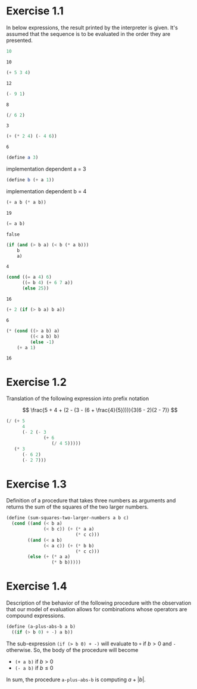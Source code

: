 # Exercise 1.1

In below expressions, the result printed by the interpreter is given.
It's assumed that the sequence is to be evaluated in the order they
are presented.

```scheme
10
```

```
10
```

```scheme
(+ 5 3 4)
```

```
12
```

```scheme
(- 9 1)
```

```
8
```

```scheme
(/ 6 2)
```

```
3
```

```scheme
(+ (* 2 4) (- 4 6))
```

```
6
```

```scheme
(define a 3)
```

implementation dependent a = 3

```scheme
(define b (+ a 1))
```

implementation dependent b = 4

```scheme
(+ a b (* a b))
```

```
19
```

```scheme
(= a b)
```

```
false
```

```scheme
(if (and (> b a) (< b (* a b)))
    b
    a)
```

```
4
```

```scheme
(cond ((= a 4) 6)
      ((= b 4) (+ 6 7 a))
      (else 25))
```

```
16
```

```scheme
(+ 2 (if (> b a) b a))
```

```
6
```

```scheme
(* (cond ((> a b) a)
         ((< a b) b)
         (else -1)
    (+ a 1)
```

```
16
```

# Exercise 1.2

Translation of the following expression into prefix notation

$$
\frac{5 + 4 + (2 - (3 - (6 + \frac{4}{5})))}{3(6 - 2)(2 - 7)}
$$

```scheme
(/ (+ 5
      4
      (- 2 (- 3
              (+ 6
                 (/ 4 5)))))
   (* 3
      (- 6 2)
      (- 2 7)))
```

# Exercise 1.3

Definition of a procedure that takes three numbers as arguments and
returns the sum of the squares of the two larger numbers.

```scheme
(define (sum-squares-two-larger-numbers a b c)
  (cond ((and (< b a)
              (< b c)) (+ (* a a)
                          (* c c)))
        ((and (< a b)
              (< a c)) (+ (* b b)
                          (* c c)))
        (else (+ (* a a)
                 (* b b)))))
```

# Exercise 1.4

Description of the behavior of the following procedure with the
observation that our model of evaluation allows for combinations whose
operators are compound expressions.

```scheme
(define (a-plus-abs-b a b)
  ((if (> b 0) + -) a b))
```

The sub-expression `(if (> b 0) + -)` will evaluate to `+` if $b > 0$ and `-` otherwise.
So, the body of the procedure will become

- `(+ a b)` if $b > 0$
- `(- a b)` if $b \le 0$

In sum, the procedure `a-plus-abs-b` is computing $a + |b|$.
